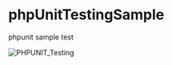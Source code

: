 # phpUnitTestingSample
phpunit sample test

![PHPUNIT_Testing](https://github.com/pratheeshrussell1992/phpUnitTestingSample/workflows/PHPUNIT_Testing/badge.svg)
